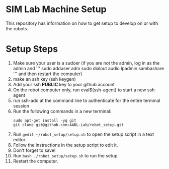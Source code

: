 # SIM Lab Machine Setup
This repository has information on how to get setup to develop on or with the robots.

# Setup Steps

1. Make sure your user is a sudoer (if you are not the admin, log in as the admin and 
   '''
   sudo adduser <yourusername> adm sudo dialout audio lpadmin sambashare  
   '''
    and then restart the computer)
1. make an ssh key (ssh keygen)
1. Add your ssh **PUBLIC** key to your github account
1. On the robot computer only, run eval$(ssh-agent) to start a new ssh agent
1. run ssh-add at the command line to authenticate for the entire terminal session
1. Run the following commands in a new terminal:
    ```
    sudo apt-get install -yq git
    git clone git@github.com:AABL-Lab/robot_setup.git 
    ```
1. Run `gedit ~/robot_setup/setup.sh` to open the setup script in a text editor.
1. Follow the instructions in the setup script to edit it.
1. Don't forget to save!
1. Run `bash ./robot_setup/setup.sh` to run the setup.
1. Restart the computer.
